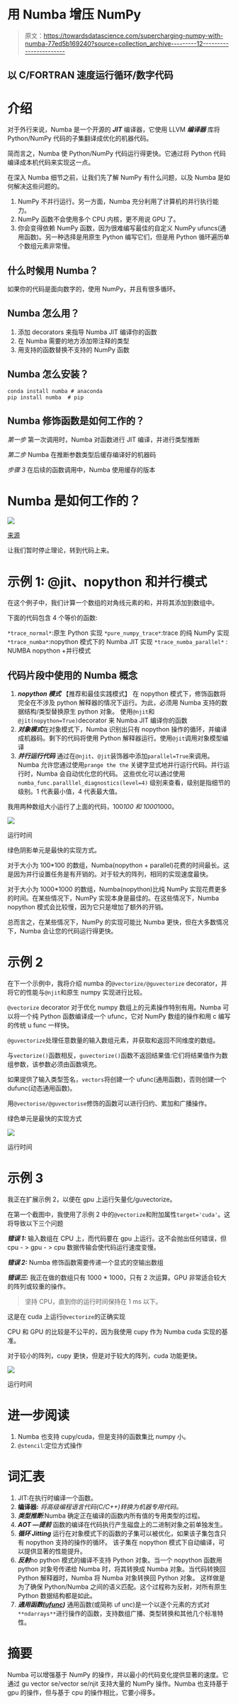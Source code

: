 # 用 Numba 增压 NumPy

> 原文：<https://towardsdatascience.com/supercharging-numpy-with-numba-77ed5b169240?source=collection_archive---------12----------------------->

## 以 C/FORTRAN 速度运行循环/数字代码

# 介绍

对于外行来说，Numba 是一个开源的 ***JIT*** 编译器，它使用 LLVM ***编译器*** 库将 Python/NumPy 代码的子集翻译成优化的机器代码。

简而言之，Numba 使 Python/NumPy 代码运行得更快。它通过将 Python 代码编译成本机代码来实现这一点。

在深入 Numba 细节之前，让我们先了解 NumPy 有什么问题，以及 Numba 是如何解决这些问题的。

1.  NumPy 不并行运行。另一方面，Numba 充分利用了计算机的并行执行能力。
2.  NumPy 函数不会使用多个 CPU 内核，更不用说 GPU 了。
3.  你会变得依赖 NumPy 函数，因为很难编写最佳的自定义 NumPy ufuncs(通用函数)。另一种选择是用原生 Python 编写它们，但是用 Python 循环遍历单个数组元素非常慢。

## 什么时候用 Numba？

如果你的代码是面向数字的，使用 NumPy，并且有很多循环。

## Numba 怎么用？

1.  添加 decorators 来指导 Numba JIT 编译你的函数
2.  在 Numba 需要的地方添加带注释的类型
3.  用支持的函数替换不支持的 NumPy 函数

## Numba 怎么安装？

```
conda install numba # anaconda
pip install numba  # pip
```

## Numba 修饰函数是如何工作的？

*第一步*
第一次调用时，Numba 对函数进行 JIT 编译，并进行类型推断

*第二步*
Numba 在推断参数类型后缓存编译好的机器码

*步骤 3*
在后续的函数调用中，Numba 使用缓存的版本

# Numba 是如何工作的？

![](img/bc770a1f88ff2e7b6f41c26dfc94d267.png)

[来源](https://github.com/numba/pydata-amsterdam2019-numba/blob/master/1%20-%20NumPy%20and%20Numba%20on%20the%20CPU.ipynb)

让我们暂时停止理论，转到代码上来。

# 示例 1: @jit、nopython 和并行模式

在这个例子中，我们计算一个数组的对角线元素的和，并将其添加到数组中。

下面的代码包含 4 个等价的函数:

`*trace_normal*`:原生 Python 实现
`*pure_numpy_trace*`:trace 的纯 NumPy 实现
`*trace_numba*`:nopython 模式下的 Numba JIT 实现
`*trace_numba_parallel*` : NUMBA nopython +并行模式

## 代码片段中使用的 Numba 概念

1.  ***nopython 模式*** 【推荐和最佳实践模式】
    在 nopython 模式下，修饰函数将完全在不涉及 python 解释器的情况下运行。为此，必须用 Numba 支持的数据结构/类型替换原生 python 对象。
    使用`@njit`和`@jit(nopython=True)`decorator 来 Numba JIT 编译你的函数
2.  ***对象模式***在对象模式下，Numba 识别出只有 nopython 操作的循环，并编译成机器码。剩下的代码将使用 Python 解释器运行。使用`@jit`调用对象模型编译
3.  ***并行运行代码*** 通过在`@njit`、`@jit`装饰器中添加`parallel=True`来调用。Numba 允许您通过使用`prange the the` 关键字显式地并行运行代码。并行运行时，Numba 会自动优化您的代码。
    这些优化可以通过使用`numba_func.paralllel_diagnostics(level=4)` 级别来查看，级别是指细节的级别。1 代表最小值，4 代表最大值。

我用两种数组大小运行了上面的代码，100*100 和 1000*1000。

![](img/58063d55471bba50bfa2ba035cd7c211.png)

运行时间

绿色阴影单元是最快的实现方式。

对于大小为 100*100 的数组，Numba(nopython + parallel)花费的时间最长。这是因为并行设置任务是有开销的。对于较大的阵列，相同的实现速度最快。

对于大小为 1000*1000 的数组，Numba(nopython)比纯 NumPy 实现花费更多的时间。在某些情况下，NumPy 实现本身是最佳的。在这些情况下，Numba nopython 模式会比较慢，因为它只是增加了额外的开销。

总而言之，在某些情况下，NumPy 的实现可能比 Numba 更快，但在大多数情况下，Numba 会让您的代码运行得更快。

# 示例 2

在下一个示例中，我将介绍 numba 的`@vectorize/@guvectorize` decorator，并将它的性能与`@njit`和原生 numpy 实现进行比较。

`@vectorize` decorator 对于优化 numpy 数组上的元素操作特别有用。Numba 可以将一个纯 Python 函数编译成一个 ufunc，它对 NumPy 数组的操作和用 c 编写的传统 u func 一样快。

`@guvectorize`处理任意数量的输入数组元素，并获取和返回不同维度的数组。

与`vectorize()`函数相反，`guvectorize()`函数不返回结果值:它们将结果值作为数组参数，该参数必须由函数填充。

如果提供了输入类型签名，`vectors`将创建一个 ufunc(通用函数)，否则创建一个 dufunc(动态通用函数)。

用`@vectorise/@guvectorise`修饰的函数可以进行归约、累加和广播操作。

绿色单元是最快的实现方式

![](img/656a0ce345f72555943bca9eed6cb0e6.png)

运行时间

# 示例 3

我正在扩展示例 2，以便在 gpu 上运行矢量化/guvectorize。

在第一个截图中，我使用了示例 2 中的`@vectorize`和附加属性`target='cuda'`。这将导致以下三个问题

***错误 1:***
输入数组在 CPU 上，而代码要在 gpu 上运行。这不会抛出任何错误，但 cpu - > gpu - > cpu 数据传输会使代码运行速度变慢。

***错误 2:***
Numba 修饰函数需要传递一个显式的空输出数组

***错误三:***
我正在做的数组只有 1000 * 1000，只有 2 次运算。GPU 非常适合较大的阵列或较重的操作。

> 坚持 CPU，直到你的运行时间保持在 1 ms 以下。

这是在 cuda 上运行`@vectorize`的正确实现

CPU 和 GPU 的比较是不公平的，因为我使用 cupy 作为 Numba cuda 实现的基准。

对于较小的阵列，cupy 更快，但是对于较大的阵列，cuda 功能更快。

![](img/9f981b134562ef79448bebbd0b66f59d.png)

运行时间

# 进一步阅读

1.  Numba 也支持 cupy/cuda，但是支持的函数集比 numpy 小。
2.  `@stencil`:定位方式操作

# 词汇表

1.  JIT:在执行时编译一个函数。
2.  **编译器:** *将高级编程语言代码(C/C++)转换为机器专用代码。*
3.  ***类型推断***:Numba 确定正在编译的函数内所有值的专用类型的过程。
4.  ***AOT —提前***
    函数的编译在代码执行产生磁盘上的二进制对象之前单独发生。
5.  ***循环 Jitting***
    运行在对象模式下的函数的子集可以被优化，如果该子集包含只有 nopython 支持的操作的循环。
    该子集在 nopython 模式下自动编译，可以提供显著的性能提升。
6.  ***反射***no python 模式的编译不支持 Python 对象。当一个 nopython 函数用 python 对象号传递给 Numba 时，将其转换成 Numba 对象。当代码转换回 Python 解释器时，Numba 将 Numba 对象转换回 Python 对象。
    这样做是为了确保 Python/Numba 之间的语义匹配。这个过程称为反射，对所有原生 Python 数据结构都是如此。
7.  ***通用函数(***[***ufunc***](https://numpy.org/doc/stable/reference/ufuncs.html)***)*** 通用函数(或简称 uf unc)是一个以逐个元素的方式对`**ndarrays**`进行操作的函数，支持数组广播、类型转换和其他几个标准特性。

# 摘要

Numba 可以增强基于 NumPy 的操作，并以最小的代码变化提供显著的速度。它通过 gu vector se/vector se/njit 支持大量的 NumPy 操作。Numba 也支持基于 gpu 的操作，但与基于 cpu 的操作相比，它要小得多。